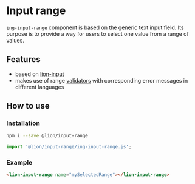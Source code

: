 # Input range

[//]: # 'AUTO INSERT HEADER PREPUBLISH'

`ing-input-range` component is based on the generic text input field.
Its purpose is to provide a way for users to select one value from a range of values.

## Features

- based on [lion-input](../input)
- makes use of range [validators](https://gitlab.ing.net/TheGuideComponents/ing-web/packages/validate/docs/DefaultValidators.md) with corresponding error messages in different languages

## How to use

### Installation

```sh
npm i --save @lion/input-range
```

```js
import '@lion/input-range/ing-input-range.js';
```

### Example

```html
<lion-input-range name="mySelectedRange"></lion-input-range>
```
